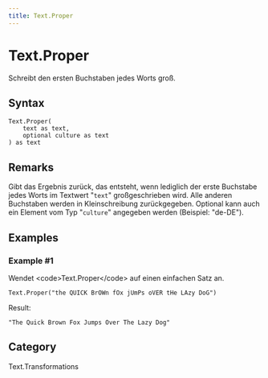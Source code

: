 ```yaml
---
title: Text.Proper
---
```


# Text.Proper


Schreibt den ersten Buchstaben jedes Worts groß.


## Syntax

```powerquery
Text.Proper(
    text as text,
    optional culture as text
) as text
```


## Remarks

Gibt das Ergebnis zurück, das entsteht, wenn lediglich der erste Buchstabe jedes Worts im Textwert "<code>text</code>" großgeschrieben wird. Alle anderen Buchstaben werden in Kleinschreibung zurückgegeben. Optional kann auch ein Element vom Typ "<code>culture</code>" angegeben werden (Beispiel: "de-DE").


## Examples

### Example #1 
Wendet &lt;code&gt;Text.Proper&lt;/code&gt; auf einen einfachen Satz an.
```powerquery
Text.Proper("the QUICK BrOWn fOx jUmPs oVER tHe LAzy DoG")
```

Result: 
```powerquery
"The Quick Brown Fox Jumps Over The Lazy Dog"
```




## Category
Text.Transformations
